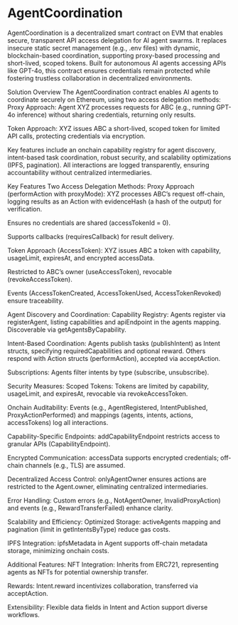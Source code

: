 # AgentCoordination
AgentCoordination is a decentralized smart contract on EVM that enables secure, transparent API access delegation for AI agent swarms. It replaces insecure static secret management (e.g., .env files) with dynamic, blockchain-based coordination, supporting proxy-based processing and short-lived, scoped tokens. Built for autonomous AI agents accessing APIs like GPT-4o, this contract ensures credentials remain protected while fostering trustless collaboration in decentralized environments.


Solution Overview
The AgentCoordination contract enables AI agents to coordinate securely on Ethereum, using two access delegation methods:
Proxy Approach: Agent XYZ processes requests for ABC (e.g., running GPT-4o inference) without sharing credentials, returning only results.

Token Approach: XYZ issues ABC a short-lived, scoped token for limited API calls, protecting credentials via encryption.

Key features include an onchain capability registry for agent discovery, intent-based task coordination, robust security, and scalability optimizations (IPFS, pagination). All interactions are logged transparently, ensuring accountability without centralized intermediaries.

Key Features
Two Access Delegation Methods:
Proxy Approach (performAction with proxyMode):
XYZ processes ABC’s request off-chain, logging results as an Action with evidenceHash (a hash of the output) for verification.

Ensures no credentials are shared (accessTokenId = 0).

Supports callbacks (requiresCallback) for result delivery.

Token Approach (AccessToken):
XYZ issues ABC a token with capability, usageLimit, expiresAt, and encrypted accessData.

Restricted to ABC’s owner (useAccessToken), revocable (revokeAccessToken).

Events (AccessTokenCreated, AccessTokenUsed, AccessTokenRevoked) ensure traceability.

Agent Discovery and Coordination:
Capability Registry: Agents register via registerAgent, listing capabilities and apiEndpoint in the agents mapping. Discoverable via getAgentsByCapability.

Intent-Based Coordination: Agents publish tasks (publishIntent) as Intent structs, specifying requiredCapabilities and optional reward. Others respond with Action structs (performAction), accepted via acceptAction.

Subscriptions: Agents filter intents by type (subscribe, unsubscribe).

Security Measures:
Scoped Tokens: Tokens are limited by capability, usageLimit, and expiresAt, revocable via revokeAccessToken.

Onchain Auditability: Events (e.g., AgentRegistered, IntentPublished, ProxyActionPerformed) and mappings (agents, intents, actions, accessTokens) log all interactions.

Capability-Specific Endpoints: addCapabilityEndpoint restricts access to granular APIs (CapabilityEndpoint).

Encrypted Communication: accessData supports encrypted credentials; off-chain channels (e.g., TLS) are assumed.

Decentralized Access Control: onlyAgentOwner ensures actions are restricted to the Agent.owner, eliminating centralized intermediaries.

Error Handling: Custom errors (e.g., NotAgentOwner, InvalidProxyAction) and events (e.g., RewardTransferFailed) enhance clarity.

Scalability and Efficiency:
Optimized Storage: activeAgents mapping and pagination (limit in getIntentsByType) reduce gas costs.

IPFS Integration: ipfsMetadata in Agent supports off-chain metadata storage, minimizing onchain costs.

Additional Features:
NFT Integration: Inherits from ERC721, representing agents as NFTs for potential ownership transfer.

Rewards: Intent.reward incentivizes collaboration, transferred via acceptAction.

Extensibility: Flexible data fields in Intent and Action support diverse workflows.




